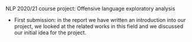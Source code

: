 NLP 2020/21 course project:
Offensive language exploratory analysis
- First submission: in the report we have written an introduction into our project, we looked at the related works in this field and we discussed our initial idea for the project.
